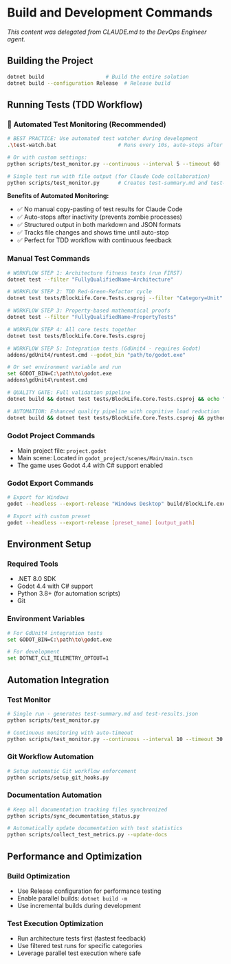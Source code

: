 # Build and Development Commands

*This content was delegated from CLAUDE.md to the DevOps Engineer agent.*

## Building the Project
```bash
dotnet build                    # Build the entire solution
dotnet build --configuration Release  # Release build
```

## Running Tests (TDD Workflow)

### 🚀 **Automated Test Monitoring (Recommended)**
```bash
# BEST PRACTICE: Use automated test watcher during development
.\test-watch.bat                    # Runs every 10s, auto-stops after 30min inactivity

# Or with custom settings:
python scripts/test_monitor.py --continuous --interval 5 --timeout 60

# Single test run with file output (for Claude Code collaboration)
python scripts/test_monitor.py      # Creates test-summary.md and test-results.json
```

**Benefits of Automated Monitoring:**
- ✅ No manual copy-pasting of test results for Claude Code
- ✅ Auto-stops after inactivity (prevents zombie processes)
- ✅ Structured output in both markdown and JSON formats
- ✅ Tracks file changes and shows time until auto-stop
- ✅ Perfect for TDD workflow with continuous feedback

### Manual Test Commands
```bash
# WORKFLOW STEP 1: Architecture fitness tests (run FIRST)
dotnet test --filter "FullyQualifiedName~Architecture"

# WORKFLOW STEP 2: TDD Red-Green-Refactor cycle
dotnet test tests/BlockLife.Core.Tests.csproj --filter "Category=Unit"

# WORKFLOW STEP 3: Property-based mathematical proofs  
dotnet test --filter "FullyQualifiedName~PropertyTests"

# WORKFLOW STEP 4: All core tests together
dotnet test tests/BlockLife.Core.Tests.csproj

# WORKFLOW STEP 5: Integration tests (GdUnit4 - requires Godot)
addons/gdUnit4/runtest.cmd --godot_bin "path/to/godot.exe"

# Or set environment variable and run
set GODOT_BIN=C:\path\to\godot.exe
addons\gdUnit4\runtest.cmd

# QUALITY GATE: Full validation pipeline
dotnet build && dotnet test tests/BlockLife.Core.Tests.csproj && echo "✅ Ready for commit"

# AUTOMATION: Enhanced quality pipeline with cognitive load reduction
dotnet build && dotnet test tests/BlockLife.Core.Tests.csproj && python scripts/collect_test_metrics.py --update-docs && echo "✅ Ready for commit"
```

### Godot Project Commands
- Main project file: `project.godot`
- Main scene: Located in `godot_project/scenes/Main/main.tscn`
- The game uses Godot 4.4 with C# support enabled

### Godot Export Commands
```bash
# Export for Windows
godot --headless --export-release "Windows Desktop" build/BlockLife.exe

# Export with custom preset
godot --headless --export-release [preset_name] [output_path]
```

## Environment Setup

### Required Tools
- .NET 8.0 SDK
- Godot 4.4 with C# support
- Python 3.8+ (for automation scripts)
- Git

### Environment Variables
```bash
# For GdUnit4 integration tests
set GODOT_BIN=C:\path\to\godot.exe

# For development
set DOTNET_CLI_TELEMETRY_OPTOUT=1
```

## Automation Integration

### Test Monitor
```bash
# Single run - generates test-summary.md and test-results.json
python scripts/test_monitor.py

# Continuous monitoring with auto-timeout
python scripts/test_monitor.py --continuous --interval 10 --timeout 30
```

### Git Workflow Automation
```bash
# Setup automatic Git workflow enforcement
python scripts/setup_git_hooks.py
```

### Documentation Automation
```bash
# Keep all documentation tracking files synchronized
python scripts/sync_documentation_status.py

# Automatically update documentation with test statistics
python scripts/collect_test_metrics.py --update-docs
```

## Performance and Optimization

### Build Optimization
- Use Release configuration for performance testing
- Enable parallel builds: `dotnet build -m`
- Use incremental builds during development

### Test Execution Optimization
- Run architecture tests first (fastest feedback)
- Use filtered test runs for specific categories
- Leverage parallel test execution where safe